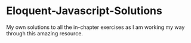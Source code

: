 # Eloquent-Javascript-Solutions
My own solutions to all the in-chapter exercises as I am working my way through this amazing resource.
